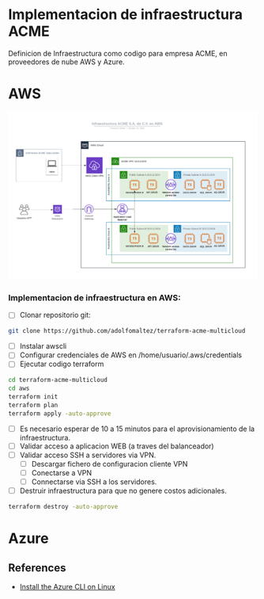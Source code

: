 # Implementacion de infraestructura ACME
Definicion de Infraestructura como codigo para empresa ACME, en proveedores de nube AWS y Azure.

# AWS
![acme aws diagram](aws/acme-aws.png)


### Implementacion de infraestructura en AWS:
- [ ] Clonar repositorio git:
```sh
git clone https://github.com/adolfomaltez/terraform-acme-multicloud
```
- [ ] Instalar awscli
- [ ] Configurar credenciales de AWS en /home/usuario/.aws/credentials
- [ ] Ejecutar codigo terraform
```sh
cd terraform-acme-multicloud
cd aws
terraform init
terraform plan
terraform apply -auto-approve
```
- [ ] Es necesario esperar de 10 a 15 minutos para el aprovisionamiento de la infraestructura.
- [ ] Validar acceso a aplicacion WEB (a traves del balanceador)
- [ ] Validar acceso SSH a servidores via VPN.
  - [ ] Descargar fichero de configuracion cliente VPN
  - [ ] Conectarse a VPN
  - [ ] Connectarse via SSH a los servidores.
- [ ] Destruir infraestructura para que no genere costos adicionales.
```sh
terraform destroy -auto-approve
```

# Azure

## References
- [Install the Azure CLI on Linux](https://learn.microsoft.com/en-us/cli/azure/install-azure-cli-linux?pivots=apt)